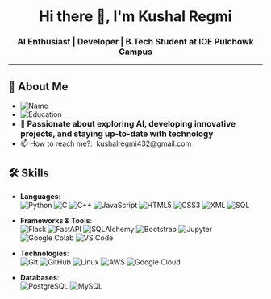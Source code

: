 <h1 align="center">Hi there 👋, I'm Kushal Regmi</h1>
<h3 align="center">AI Enthusiast | Developer | B.Tech Student at IOE Pulchowk Campus</h3>

<hr>

## 👋 About Me

- ![Name](https://img.shields.io/badge/Name-Kushal_Regmi-0077B5?style=flat-square&logo=github&logoColor=white)   
- ![Education](https://img.shields.io/badge/Education-2nd_Year_B.Tech_Student_at_IOE_Pulchowk_Campus-FF5733?style=flat-square)  
- 🌱 <span style="font-size: 16px; font-weight: bold;">Passionate about exploring AI, developing innovative projects, and staying up-to-date with technology</span>
- 📫 How to reach me?:&nbsp;&nbsp;kushalregmi432@gmail.com  


## 🛠️ Skills

- **Languages**:  
  ![Python](https://img.shields.io/badge/Python-3776AB?style=flat&logo=python&logoColor=white)
  ![C](https://img.shields.io/badge/C-00599C?style=flat&logo=c&logoColor=white)
  ![C++](https://img.shields.io/badge/C++-00599C?style=flat&logo=c%2B%2B&logoColor=white)
  ![JavaScript](https://img.shields.io/badge/JavaScript-F7DF1E?style=flat&logo=javascript&logoColor=black)
  ![HTML5](https://img.shields.io/badge/HTML5-E34F26?style=flat&logo=html5&logoColor=white)
  ![CSS3](https://img.shields.io/badge/CSS3-1572B6?style=flat&logo=css3&logoColor=white)
  ![XML](https://img.shields.io/badge/XML-FF6600?style=flat&logo=xml&logoColor=white)
  ![SQL](https://img.shields.io/badge/SQL-003B57?style=flat&logo=postgresql&logoColor=white)

- **Frameworks & Tools**:  
  ![Flask](https://img.shields.io/badge/Flask-000000?style=flat&logo=flask&logoColor=white)
  ![FastAPI](https://img.shields.io/badge/FastAPI-009688?style=flat&logo=fastapi&logoColor=white)
  ![SQLAlchemy](https://img.shields.io/badge/SQLAlchemy-0E5B5B?style=flat&logo=sqlalchemy&logoColor=white)
  ![Bootstrap](https://img.shields.io/badge/Bootstrap-7952B3?style=flat&logo=bootstrap&logoColor=white)
  ![Jupyter](https://img.shields.io/badge/Jupyter-F37626?style=flat&logo=jupyter&logoColor=white)
  ![Google Colab](https://img.shields.io/badge/Google_Colab-F9AB00?style=flat&logo=google-colab&logoColor=black)
  ![VS Code](https://img.shields.io/badge/VS_Code-007ACC?style=flat&logo=visual-studio-code&logoColor=white)

- **Technologies**:  
  ![Git](https://img.shields.io/badge/Git-F05032?style=flat&logo=git&logoColor=white)
  ![GitHub](https://img.shields.io/badge/GitHub-181717?style=flat&logo=github&logoColor=white)
  ![Linux](https://img.shields.io/badge/Linux-FCC624?style=flat&logo=linux&logoColor=black)
  ![AWS](https://img.shields.io/badge/AWS-232F3E?style=flat&logo=amazon-aws&logoColor=white)
  ![Google Cloud](https://img.shields.io/badge/Google_Cloud-4285F4?style=flat&logo=google-cloud&logoColor=white)  

- **Databases**:  
  ![PostgreSQL](https://img.shields.io/badge/PostgreSQL-336791?style=flat&logo=postgresql&logoColor=white)
  ![MySQL](https://img.shields.io/badge/MySQL-4479A1?style=flat&logo=mysql&logoColor=white)



